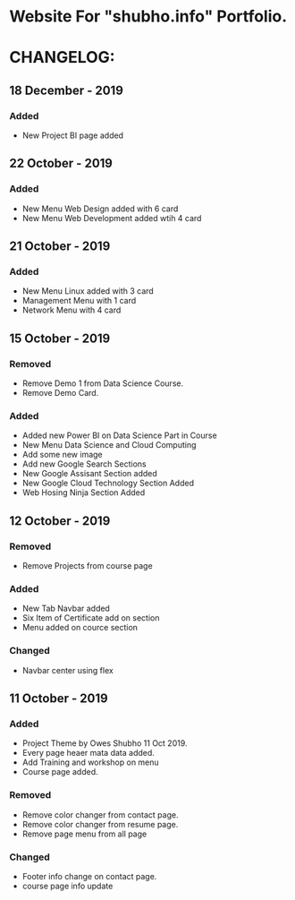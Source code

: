 # Website For "shubho.info" Portfolio.

# CHANGELOG:

## 18 December - 2019
### Added
- New Project BI page added

## 22 October - 2019
### Added 
- New Menu Web Design added with 6 card
- New Menu Web Development added wtih 4 card

## 21 October - 2019
### Added 
- New Menu Linux added with 3 card
- Management Menu with 1 card
- Network Menu with 4 card


## 15 October - 2019
### Removed 
- Remove Demo 1 from Data Science Course.
- Remove Demo Card.

### Added 
- Added new Power BI on Data Science Part in Course
- New Menu Data Science and Cloud Computing
- Add some new image
- Add new Google Search Sections
- New Google Assisant Section added
- New Google Cloud Technology Section Added
- Web Hosing Ninja Section Added 

## 12 October - 2019
### Removed 
- Remove Projects from course page

### Added 
- New Tab Navbar added
- Six Item of Certificate add on section
- Menu added on cource section

### Changed
- Navbar center using flex

## 11 October - 2019
### Added
- Project Theme by Owes Shubho 11 Oct 2019.
- Every page heaer mata data added.
- Add Training and workshop on menu
- Course page added.

### Removed
- Remove color changer from contact page.
- Remove color changer from resume page.
- Remove page menu from all page

### Changed
- Footer info change on contact page.
- course page info update
